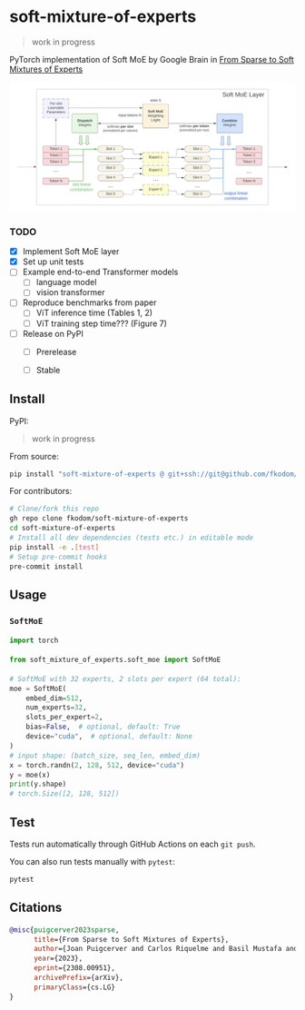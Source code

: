 # soft-mixture-of-experts

> work in progress

PyTorch implementation of Soft MoE by Google Brain in [From Sparse to Soft Mixtures of Experts](https://arxiv.org/abs/2308.00951.pdf)

<img src="doc/soft-moe-layer.jpeg" alt="soft-moe-layer" width="600"/>

### TODO

- [x] Implement Soft MoE layer
- [x] Set up unit tests
- [ ] Example end-to-end Transformer models
    - [ ] language model
    - [ ] vision transformer
- [ ] Reproduce benchmarks from paper
    - [ ] ViT inference time (Tables 1, 2)
    - [ ] ViT training step time??? (Figure 7)
- [ ] Release on PyPI
    - [ ] Prerelease
    - [ ] Stable


## Install

PyPI:
> work in progress

From source:
```bash
pip install "soft-mixture-of-experts @ git+ssh://git@github.com/fkodom/soft-mixture-of-experts.git"
```

For contributors:
```bash
# Clone/fork this repo
gh repo clone fkodom/soft-mixture-of-experts
cd soft-mixture-of-experts
# Install all dev dependencies (tests etc.) in editable mode
pip install -e .[test]
# Setup pre-commit hooks
pre-commit install
```


## Usage

### `SoftMoE`

```python
import torch

from soft_mixture_of_experts.soft_moe import SoftMoE

# SoftMoE with 32 experts, 2 slots per expert (64 total):
moe = SoftMoE(
    embed_dim=512,
    num_experts=32,
    slots_per_expert=2,
    bias=False,  # optional, default: True
    device="cuda",  # optional, default: None
)
# input shape: (batch_size, seq_len, embed_dim)
x = torch.randn(2, 128, 512, device="cuda")
y = moe(x)
print(y.shape)
# torch.Size([2, 128, 512])
```


## Test

Tests run automatically through GitHub Actions on each `git push`.

You can also run tests manually with `pytest`:
```bash
pytest
```


## Citations

```bibtex
@misc{puigcerver2023sparse,
      title={From Sparse to Soft Mixtures of Experts}, 
      author={Joan Puigcerver and Carlos Riquelme and Basil Mustafa and Neil Houlsby},
      year={2023},
      eprint={2308.00951},
      archivePrefix={arXiv},
      primaryClass={cs.LG}
}
```
